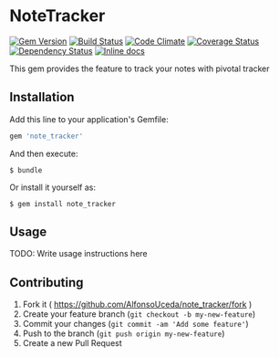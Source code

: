# NoteTracker

[![Gem Version](https://badge.fury.io/rb/note_tracker.svg)](http://badge.fury.io/rb/note_tracker)
[![Build Status](https://travis-ci.org/AlfonsoUceda/note_tracker.svg)](https://travis-ci.org/AlfonsoUceda/note_tracker)
[![Code Climate](https://codeclimate.com/github/AlfonsoUceda/note_tracker/badges/gpa.svg)](https://codeclimate.com/github/AlfonsoUceda/note_tracker)
[![Coverage Status](https://coveralls.io/repos/AlfonsoUceda/note_tracker/badge.png)](https://coveralls.io/r/AlfonsoUceda/note_tracker)
[![Dependency Status](https://gemnasium.com/AlfonsoUceda/note_tracker.svg)](https://gemnasium.com/AlfonsoUceda/note_tracker)
[![Inline docs](http://inch-ci.org/github/alfonsouceda/note_tracker.svg?branch=master)](http://inch-ci.org/github/alfonsouceda/note_tracker)

This gem provides the feature to track your notes with pivotal tracker

## Installation

Add this line to your application's Gemfile:

```ruby
gem 'note_tracker'
```

And then execute:

    $ bundle

Or install it yourself as:

    $ gem install note_tracker

## Usage

TODO: Write usage instructions here

## Contributing

1. Fork it ( https://github.com/AlfonsoUceda/note_tracker/fork )
2. Create your feature branch (`git checkout -b my-new-feature`)
3. Commit your changes (`git commit -am 'Add some feature'`)
4. Push to the branch (`git push origin my-new-feature`)
5. Create a new Pull Request

